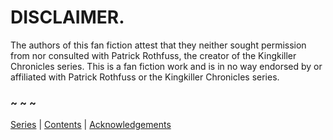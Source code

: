 # DISCLAIMER.


The authors of this fan fiction attest that they neither sought permission from nor consulted with Patrick Rothfuss, the creator of the Kingkiller Chronicles series. This is a fan fiction work and is in no way endorsed by or affiliated with Patrick Rothfuss or the Kingkiller Chronicles series.

### ~ ~ ~

[Series](Series.md) | [Contents](Contents.md) | [Acknowledgements](Acknowledgements.md)
